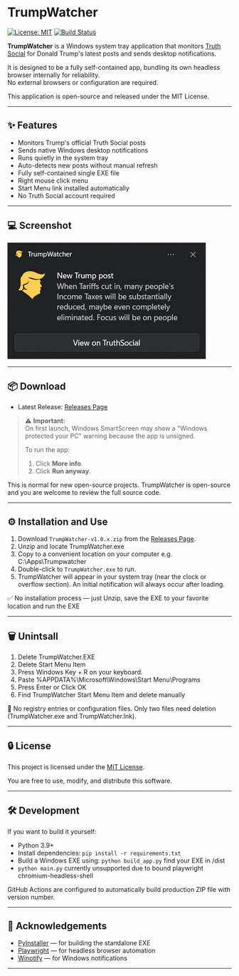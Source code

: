 # TrumpWatcher

[![License: MIT](https://img.shields.io/badge/License-MIT-yellow.svg)](LICENSE)
[![Build Status](https://github.com/Crinklebine/trump_watcher/actions/workflows/windows-build.yml/badge.svg)](https://github.com/Crinklebine/trump_watcher/actions)

**TrumpWatcher** is a Windows system tray application that monitors [Truth Social](https://truthsocial.com/) for Donald Trump's latest posts and sends desktop notifications.

It is designed to be a fully self-contained app, bundling its own headless browser internally for reliability.  
No external browsers or configuration are required.

This application is open-source and released under the MIT License.

---

## ✨ Features

- Monitors Trump's official Truth Social posts
- Sends native Windows desktop notifications
- Runs quietly in the system tray
- Auto-detects new posts without manual refresh
- Fully self-contained single EXE file
- Right mouse click menu
- Start Menu link installed automatically
- No Truth Social account required

---

## 💻 Screenshot

![TrumpWatcher Notification Screenshot](assets/screenshot.png)

---

## 📦 Download

- Latest Release: [Releases Page](https://github.com/Crinklebine/trump_watcher/releases)

> ⚠️ **Important:**  
> On first launch, Windows SmartScreen may show a "Windows protected your PC" warning because the app is unsigned.  
> 
> To run the app:
> 1. Click **More info**.
> 2. Click **Run anyway**.

This is normal for new open-source projects. TrumpWatcher is open-source and you are welcome to review the full source code.

---

## ⚙️ Installation and Use

1. Download `TrumpWatcher-v1.0.x.zip` from the [Releases Page](https://github.com/Crinklebine/trump_watcher/releases).
2. Unzip and locate TrumpWatcher.exe
3. Copy to a convenient location on your computer e.g. C:\Apps\Trumpwatcher
4. Double-click to `TrumpWatcher.exe` to run.
5. TrumpWatcher will appear in your system tray (near the clock or overflow section). An initial notification will always occur after loading.


✅ No installation process — just Unzip, save the EXE to your favorite location and run the EXE

---
## 🗑️ Unintsall

1. Delete TrumpWatcher.EXE
2. Delete Start Menu Item
3. Press Windows Key + R on your keyboard.
4. Paste %APPDATA%\Microsoft\Windows\Start Menu\Programs
5. Press Enter or Click OK
6. Find TrumpWatcher Start Menu Item and delete manually


👾 No registry entries or configuration files. Only two files need deletion (TrumpWatcher.exe and TrumpWatcher.lnk).

---

## 🔒 License

This project is licensed under the [MIT License](LICENSE).

You are free to use, modify, and distribute this software.

---

## 🛠️ Development

If you want to build it yourself:

- Python 3.9+
- Install dependencies: `pip install -r requirements.txt`
- Build a Windows EXE using: `python build_app.py` find your EXE in /dist
- `python main.py` currently unsupported due to bound playwright chromium-headless-shell

GitHub Actions are configured to automatically build production ZIP file with version number.

---

## 🙏 Acknowledgements

- [PyInstaller](https://www.pyinstaller.org/) — for building the standalone EXE
- [Playwright](https://playwright.dev/) — for headless browser automation
- [Winotify](https://pypi.org/project/winotify/) — for Windows notifications

---


